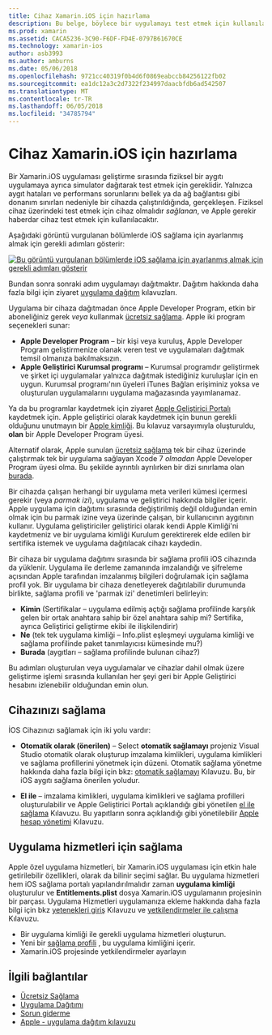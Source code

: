 ```yaml
---
title: Cihaz Xamarin.iOS için hazırlama
description: Bu belge, böylece bir uygulamayı test etmek için kullanılabilir bir cihaz hazırlayın açıklar. Ayrıca, anında iletme bildirimleri gibi özelliklerini kullanabilmesi için bir uygulama yapılandırma anlatılmaktadır.
ms.prod: xamarin
ms.assetid: CACA5236-3C90-F6DF-FD4E-0797B61670CE
ms.technology: xamarin-ios
author: asb3993
ms.author: amburns
ms.date: 05/06/2018
ms.openlocfilehash: 9721cc40319f0b4d6f0869eabccb84256122fb02
ms.sourcegitcommit: ea1dc12a3c2d7322f234997daacbfdb6ad542507
ms.translationtype: MT
ms.contentlocale: tr-TR
ms.lasthandoff: 06/05/2018
ms.locfileid: "34785794"
---
```

# <a name="device-provisioning-for-xamarinios"></a>Cihaz Xamarin.iOS için hazırlama

Bir Xamarin.iOS uygulaması geliştirme sırasında fiziksel bir aygıtı uygulamaya ayrıca simulator dağıtarak test etmek için gereklidir. Yalnızca aygıt hataları ve performans sorunlarını bellek ya da ağ bağlantısı gibi donanım sınırları nedeniyle bir cihazda çalıştırıldığında, gerçekleşen. Fiziksel cihaz üzerindeki test etmek için cihaz olmalıdır *sağlanan*, ve Apple gerekir haberdar cihaz test etmek için kullanılacaktır.

Aşağıdaki görüntü vurgulanan bölümlerde iOS sağlama için ayarlanmış almak için gerekli adımları gösterir:

[![](images/provisioningdiagram.png "Bu görüntü vurgulanan bölümlerde iOS sağlama için ayarlanmış almak için gerekli adımları gösterir")](images/provisioningdiagram.png#lightbox)

Bundan sonra sonraki adım uygulamayı dağıtmaktır. Dağıtım hakkında daha fazla bilgi için ziyaret [uygulama dağıtım](~/ios/deploy-test/app-distribution/index.md) kılavuzları.

Uygulama bir cihaza dağıtmadan önce Apple Developer Program, etkin bir aboneliğiniz gerek *veya* kullanmak [ücretsiz sağlama](~/ios/get-started/installation/device-provisioning/free-provisioning.md). Apple iki program seçenekleri sunar:

- **Apple Developer Program** – bir kişi veya kuruluş, Apple Developer Program geliştirmenize olanak veren test ve uygulamaları dağıtmak temsil olmanıza bakılmaksızın.
- **Apple Geliştirici Kurumsal programı** – Kurumsal programdır geliştirmek ve şirket içi uygulamalar yalnızca dağıtmak istediğiniz kuruluşlar için en uygun. Kurumsal programı'nın üyeleri iTunes Bağlan erişiminiz yoksa ve oluşturulan uygulamalarını uygulama mağazasında yayımlanamaz.


Ya da bu programlar kaydetmek için ziyaret [Apple Geliştirici Portalı](https://developer.apple.com/programs/enroll/) kaydetmek için. Apple geliştirici olarak kaydetmek için bunun gerekli olduğunu unutmayın bir [Apple kimliği](https://appleid.apple.com/). Bu kılavuz varsayımıyla oluşturuldu, **olan** bir Apple Developer Program üyesi.

Alternatif olarak, Apple sunulan [ücretsiz sağlama](~/ios/get-started/installation/device-provisioning/free-provisioning.md) tek bir cihaz üzerinde çalıştırmak tek bir uygulama sağlayan Xcode 7 *olmadan* Apple Developer Program üyesi olma. Bu şekilde ayrıntılı ayrılırken bir dizi sınırlama olan [burada](~/ios/get-started/installation/device-provisioning/free-provisioning.md#limitations).

Bir cihazda çalışan herhangi bir uygulama meta verileri kümesi içermesi gerekir (veya *parmak izi*), uygulama ve geliştirici hakkında bilgiler içerir. Apple uygulama için dağıtımı sırasında değiştirilmiş değil olduğundan emin olmak için bu parmak izine veya üzerinde çalışan, bir kullanıcının aygıtının kullanır. Uygulama geliştiriciler geliştirici olarak kendi Apple Kimliği'ni kaydetmeniz ve bir uygulama kimliği Kurulum gerektirerek elde edilen bir sertifika istemek ve uygulama dağıtılacak cihazı kaydedin.

Bir cihaza bir uygulama dağıtımı sırasında bir sağlama profili iOS cihazında da yüklenir. Uygulama ile derleme zamanında imzalandığı ve şifreleme açısından Apple tarafından imzalanmış bilgileri doğrulamak için sağlama profil yok. Bir uygulama bir cihaza denetleyerek dağıtılabilir durumunda birlikte, sağlama profili ve 'parmak izi' denetimleri belirleyin:

- **Kimin** (Sertifikalar – uygulama edilmiş açtığı sağlama profilinde karşılık gelen bir ortak anahtara sahip bir özel anahtara sahip mi? Sertifika, ayrıca Geliştirici geliştirme ekibi ile ilişkilendirir)
- **Ne** (tek tek uygulama kimliği – Info.plist eşleşmeyi uygulama kimliği ve sağlama profilinde paket tanımlayıcısı kümesinde mu?)
- **Burada** (aygıtları – sağlama profilinde bulunan cihaz?)

Bu adımları oluşturulan veya uygulamalar ve cihazlar dahil olmak üzere geliştirme işlemi sırasında kullanılan her şeyi geri bir Apple Geliştirici hesabını izlenebilir olduğundan emin olun.

<a name="Provisioning_Profile" />

## <a name="provisioning-your-device"></a>Cihazınızı sağlama

İOS Cihazınızı sağlamak için iki yolu vardır:

* **Otomatik olarak (önerilen)** – Select **otomatik sağlamayı** projeniz Visual Studio otomatik olarak oluşturup imzalama kimlikleri, uygulama kimlikleri ve sağlama profillerini yönetmek için düzeni. Otomatik sağlama yönetme hakkında daha fazla bilgi için bkz: [otomatik sağlamayı](automatic-provisioning.md) Kılavuzu. Bu, bir iOS aygıtı sağlama önerilen yoludur.

* **El ile** – imzalama kimlikleri, uygulama kimlikleri ve sağlama profilleri oluşturulabilir ve Apple Geliştirici Portalı açıklandığı gibi yönetilen [el ile sağlama](manual-provisioning.md) Kılavuzu. Bu yapıtların sonra açıklandığı gibi yönetilebilir [Apple hesap yönetimi](~/cross-platform/macios/apple-account-management.md) Kılavuzu.


<a name="appservices" />

## <a name="provisioning-for-application-services"></a>Uygulama hizmetleri için sağlama

Apple özel uygulama hizmetleri, bir Xamarin.iOS uygulaması için etkin hale getirilebilir özellikleri, olarak da bilinir seçimi sağlar. Bu uygulama hizmetleri hem iOS sağlama portalı yapılandırılmalıdır zaman **uygulama kimliği** oluşturulur ve **Entitlements.plist** dosya Xamarin.iOS uygulamanın projesinin bir parçası. Uygulama Hizmetleri uygulamanıza ekleme hakkında daha fazla bilgi için bkz [yetenekleri giriş](~/ios/deploy-test/provisioning/capabilities/index.md) Kılavuzu ve [yetkilendirmeler ile çalışma](~/ios/deploy-test/provisioning/entitlements.md) Kılavuzu.

* Bir uygulama kimliği ile gerekli uygulama hizmetleri oluşturun.
* Yeni bir [sağlama profili](#Provisioning_Profile) , bu uygulama kimliğini içerir.
* Xamarin.iOS projesinde yetkilendirmeler ayarlayın

## <a name="related-links"></a>İlgili bağlantılar

- [Ücretsiz Sağlama](~/ios/get-started/installation/device-provisioning/free-provisioning.md)
- [Uygulama Dağıtımı](~/ios/deploy-test/app-distribution/index.md)
- [Sorun giderme](~/ios/deploy-test/troubleshooting.md)
- [Apple - uygulama dağıtım kılavuzu](https://developer.apple.com/library/ios/documentation/IDEs/Conceptual/AppDistributionGuide/Introduction/Introduction.html)
